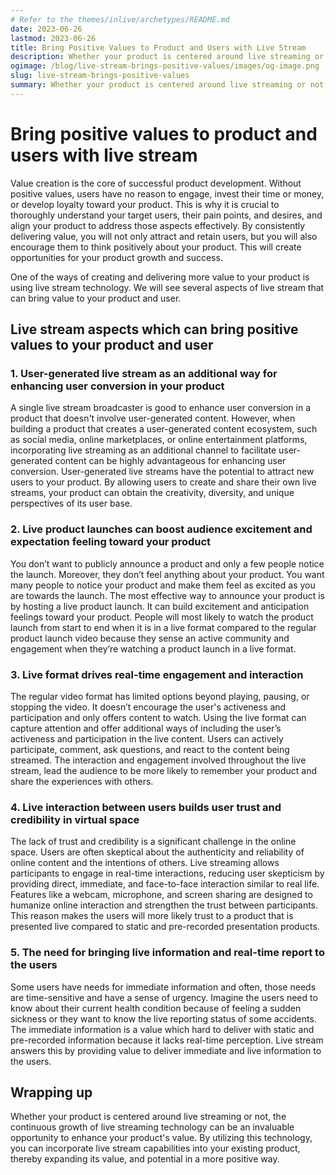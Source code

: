 ```yaml
---
# Refer to the themes/inlive/archetypes/README.md
date: 2023-06-26
lastmod: 2023-06-26
title: Bring Positive Values to Product and Users with Live Stream
description: Whether your product is centered around live streaming or not, the live streaming technology can be an invaluable opportunity to enhance your product’s value.
ogimage: /blog/live-stream-brings-positive-values/images/og-image.png
slug: live-stream-brings-positive-values
summary: Whether your product is centered around live streaming or not, the continuous growth of live streaming technology can be an invaluable opportunity to enhance your product's value. We will see several aspects of live stream that can bring value to your product and user.
---
```


# Bring positive values to product and users with live stream

Value creation is the core of successful product development. Without positive values, users have no reason to engage, invest their time or money, or develop loyalty toward your product. This is why it is crucial to thoroughly understand your target users, their pain points, and desires, and align your product to address those aspects effectively. By consistently delivering value, you will not only attract and retain users, but you will also encourage them to think positively about your product. This will create opportunities for your product growth and success.

One of the ways of creating and delivering more value to your product is using live stream technology. We will see several aspects of live stream that can bring value to your product and user.

## Live stream aspects which can bring positive values to your product and user

### 1. User-generated live stream as an additional way for enhancing user conversion in your product

A single live stream broadcaster is good to enhance user conversion in a product that doesn't involve user-generated content. However, when building a product that creates a user-generated content ecosystem, such as social media, online marketplaces, or online entertainment platforms, incorporating live streaming as an additional channel to facilitate user-generated content can be highly advantageous for enhancing user conversion. User-generated live streams have the potential to attract new users to your product. By allowing users to create and share their own live streams, your product can obtain the creativity, diversity, and unique perspectives of its user base.

### 2. Live product launches can boost audience excitement and expectation feeling toward your product

You don’t want to publicly announce a product and only a few people notice the launch. Moreover, they don’t feel anything about your product. You want many people to notice your product and make them feel as excited as you are towards the launch. The most effective way to announce your product is by hosting a live product launch. It can build excitement and anticipation feelings toward your product. People will most likely to watch the product launch from start to end when it is in a live format compared to the regular product launch video because they sense an active community and engagement when they’re watching a product launch in a live format.

### 3. Live format drives real-time engagement and interaction

The regular video format has limited options beyond playing, pausing, or stopping the video. It doesn’t encourage the user's activeness and participation and only offers content to watch. Using the live format can capture attention and offer additional ways of including the user’s activeness and participation in the live content. Users can actively participate, comment, ask questions, and react to the content being streamed. The interaction and engagement involved throughout the live stream, lead the audience to be more likely to remember your product and share the experiences with others.

### 4. Live interaction between users builds user trust and credibility in virtual space

The lack of trust and credibility is a significant challenge in the online space. Users are often skeptical about the authenticity and reliability of online content and the intentions of others. Live streaming allows participants to engage in real-time interactions, reducing user skepticism by providing direct, immediate, and face-to-face interaction similar to real life. Features like a webcam, microphone, and screen sharing are designed to humanize online interaction and strengthen the trust between participants. This reason makes the users will more likely trust to a product that is presented live compared to static and pre-recorded presentation products.

### 5. The need for bringing live information and real-time report to the users

Some users have needs for immediate information and often, those needs are time-sensitive and have a sense of urgency. Imagine the users need to know about their current health condition because of feeling a sudden sickness or they want to know the live reporting status of some accidents. The immediate information is a value which hard to deliver with static and pre-recorded information because it lacks real-time perception. Live stream answers this by providing value to deliver immediate and live information to the users.

## Wrapping up

Whether your product is centered around live streaming or not, the continuous growth of live streaming technology can be an invaluable opportunity to enhance your product's value. By utilizing this technology, you can incorporate live stream capabilities into your existing product, thereby expanding its value, and potential in a more positive way.